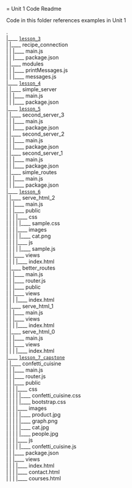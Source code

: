= Unit 1 Code Readme

Code in this folder references examples in Unit 1

.  
|____ [`lesson_3`](./Unit_0/lesson_3/)  
| |____ recipe_connection  
| | |____ main.js  
| | |____ package.json  
| |____ modules  
| | |____ printMessages.js  
| | |____ messages.js  
|____ [`lesson_4`](./Unit_0/lesson_4/)  
| |____ simple_server  
| | |____ main.js  
| | |____ package.json  
|____ [`lesson_5`](./Unit_0/lesson_5/)  
| |____ second_server_3  
| | |____ main.js  
| | |____ package.json  
| |____ second_server_2  
| | |____ main.js  
| | |____ package.json  
| |____ second_server_1  
| | |____ main.js  
| | |____ package.json  
| |____ simple_routes  
| | |____ main.js  
| | |____ package.json  
|____ [`lesson_6`](./Unit_0/lesson_6/)  
| |____ serve_html_2  
| | |____ main.js  
| | |____ public  
| | | |____ css  
| | | | |____ sample.css  
| | | |____ images  
| | | | |____ cat.png  
| | | |____ js  
| | | | |____ sample.js  
| | |____ views  
| | | |____ index.html  
| |____ better_routes  
| | |____ main.js  
| | |____ router.js  
| | |____ public  
| | |____ views  
| | | |____ index.html  
| |____ serve_html_1  
| | |____ main.js  
| | |____ views  
| | | |____ index.html  
| |____ serve_html_0  
| | |____ main.js  
| | |____ views  
| | | |____ index.html  
|____ [`lesson_7_capstone`](./Unit_0/lesson_7_capstone/)  
| |____ confetti_cuisine  
| | |____ main.js  
| | |____ router.js  
| | |____ public  
| | | |____ css  
| | | | |____ confetti_cuisine.css  
| | | | |____ bootstrap.css  
| | | |____ images  
| | | | |____ product.jpg  
| | | | |____ graph.png  
| | | | |____ cat.jpg  
| | | | |____ people.jpg  
| | | |____ js  
| | | | |____ confetti_cuisine.js  
| | |____ package.json  
| | |____ views  
| | | |____ index.html  
| | | |____ contact.html  
| | | |____ courses.html  
